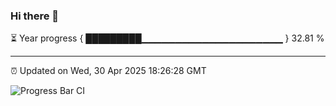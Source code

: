 ### Hi there 👋

⏳ Year progress { █████████▁▁▁▁▁▁▁▁▁▁▁▁▁▁▁▁▁▁▁▁▁ } 32.81 %

---

⏰ Updated on Wed, 30 Apr 2025 18:26:28 GMT

![Progress Bar CI](https://github.com/liununu/liununu/workflows/Progress%20Bar%20CI/badge.svg)
